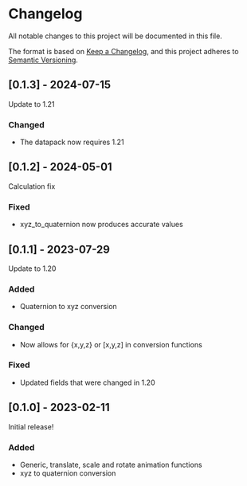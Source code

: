 # Changelog

All notable changes to this project will be documented in this file.

The format is based on [Keep a Changelog](https://keepachangelog.com/en/1.0.0/),
and this project adheres to [Semantic Versioning](https://semver.org/spec/v2.0.0.html).

## [0.1.3] - 2024-07-15
Update to 1.21

### Changed
- The datapack now requires 1.21

## [0.1.2] - 2024-05-01
Calculation fix

### Fixed
- xyz_to_quaternion now produces accurate values

## [0.1.1] - 2023-07-29
Update to 1.20

### Added
- Quaternion to xyz conversion

### Changed
- Now allows for {x,y,z} or [x,y,z] in conversion functions

### Fixed
- Updated fields that were changed in 1.20

## [0.1.0] - 2023-02-11
Initial release!

### Added
- Generic, translate, scale and rotate animation functions
- xyz to quaternion conversion
